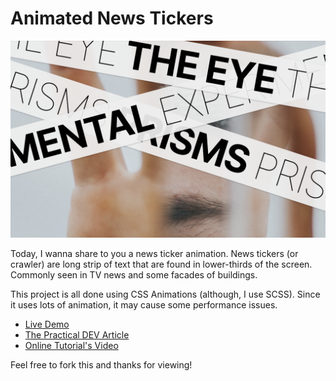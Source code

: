 # Animated News Tickers

![Close-up photo of a news ticker](https://github.com/Pixel2407/animated-news-tickers/blob/main/NewsTicker_Cover.png)

Today, I wanna share to you a news ticker animation. News tickers (or crawler) are long strip of text that are found in lower-thirds of the screen. Commonly seen in TV news and some facades of buildings.

This project is all done using CSS Animations (although, I use SCSS). Since it uses lots of animation, it may cause some performance issues.

- [Live Demo](https://codepen.io/Scept3r-ethan/full/yLbVNXR)
- [The Practical DEV Article](https://dev.to/meetscept3r/animated-news-ticker-19go)
- [Online Tutorial's Video](https://youtu.be/3T4rD_P2nc8)

Feel free to fork this and thanks for viewing!
